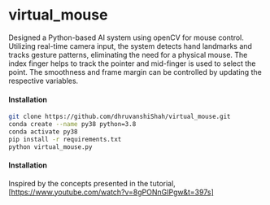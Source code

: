 # virtual_mouse
Designed a Python-based AI system using openCV for mouse control. Utilizing real-time camera input, the system detects hand landmarks and tracks gesture patterns, eliminating the need for a physical mouse. The index finger helps to track the pointer and mid-finger is used to select the point. The smoothness and frame margin can be controlled by updating the respective variables.

#### Installation
````bash
git clone https://github.com/dhruvanshiShah/virtual_mouse.git
conda create --name py38 python=3.8
conda activate py38
pip install -r requirements.txt
python virtual_mouse.py
````

#### Installation
Inspired by the concepts presented in the tutorial, [https://www.youtube.com/watch?v=8gPONnGIPgw&t=397s]
